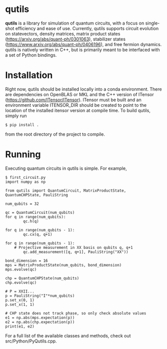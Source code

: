 # qutils
**qutils** is a library for simulation of quantum circuits, with a focus on single-shot efficiency and ease of use. Currently, qutils supports circuit evolution on statevectors, density matrices, matrix product states (https://arxiv.org/abs/quant-ph/0301063), stabilizer states (https://www.arxiv.org/abs/quant-ph/0406196), and free fermion dynamics. qutils is natively written in C++, but is primarily meant to be interfaced with a set of Python bindings.

# Installation
Right now, qutils should be installed locally into a conda environment. There are dependencies on OpenBLAS or MKL and the C++ version of ITensor (https://github.com/ITensor/ITensor). ITensor must be built and an environment variable ITENSOR_DIR should be created to point to the location of the installed itensor version at compile time. To build qutils, simply run
```
$ pip install .
```
from the root directory of the project to compile.

# Running
Executing quantum circuits in qutils is simple. For example,
```
$ first_circuit.py
import numpy as np

from qutils import QuantumCircuit, MatrixProductState, QuantumCHPState, PauliString

num_qubits = 32

qc = QuantumCircuit(num_qubits)
for q in range(num_qubits):
        qc.h(q)

for q in range(num_qubits - 1):
        qc.cx(q, q+1)

for q in range(num_qubits - 1):
    # Projective measurement in XX basis on qubits q, q+1
        qc.add_measurement([q, q+1], PauliString("XX"))

bond_dimension = 16
mps = MatrixProductState(num_qubits, bond_dimension)
mps.evolve(qc)

chp = QuantumCHPState(num_qubits)
chp.evolve(qc)

# P = XXII...
p = PauliString("I"*num_qubits)
p.set_x(0, 1)
p.set_x(1, 1)

# CHP state does not track phase, so only check absolute values
e1 = np.abs(mps.expectation(p))
e2 = np.abs(chp.expectation(p))
print(e1, e2)
```

For a full list of the available classes and methods, check out src/Python/PyQutils.cpp.
